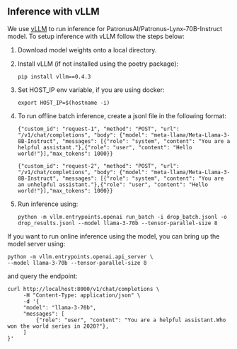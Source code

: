 ## Inference with vLLM

We use [vLLM](https://docs.vllm.ai/en/latest/getting_started/quickstart.html) to run inference for PatronusAI/Patronus-Lynx-70B-Instruct model. To setup inference with vLLM follow the steps below:

1. Download model weights onto a local directory.
2. Install vLLM (if not installed using the poetry package):
    ```
    pip install vllm==0.4.3
    ```

3. Set HOST_IP env variable, if you are using docker:
    ```
    export HOST_IP=$(hostname -i)
    ```

4. To run offline batch inference, create a jsonl file in the following format:

    ``` 
    {"custom_id": "request-1", "method": "POST", "url": "/v1/chat/completions", "body": {"model": "meta-llama/Meta-Llama-3-8B-Instruct", "messages": [{"role": "system", "content": "You are a helpful assistant."},{"role": "user", "content": "Hello world!"}],"max_tokens": 1000}}

    {"custom_id": "request-2", "method": "POST", "url": "/v1/chat/completions", "body": {"model": "meta-llama/Meta-Llama-3-8B-Instruct", "messages": [{"role": "system", "content": "You are an unhelpful assistant."},{"role": "user", "content": "Hello world!"}],"max_tokens": 1000}}
    ```
5. Run inference using:
    ```
    python -m vllm.entrypoints.openai run_batch -i drop_batch.jsonl -o drop_results.jsonl --model llama-3-70b --tensor-parallel-size 8
    ```

If you want to run online inference using the model, you can bring up the model server using:

```
python -m vllm.entrypoints.openai.api_server \
--model llama-3-70b --tensor-parallel-size 8
```

and query the endpoint:

```
curl http://localhost:8000/v1/chat/completions \
     -H "Content-Type: application/json" \
     -d '{
     "model": "llama-3-70b",
     "messages": [
         {"role": "user", "content": "You are a helpful assistant.Who won the world series in 2020?"},
     ]
}'
```
